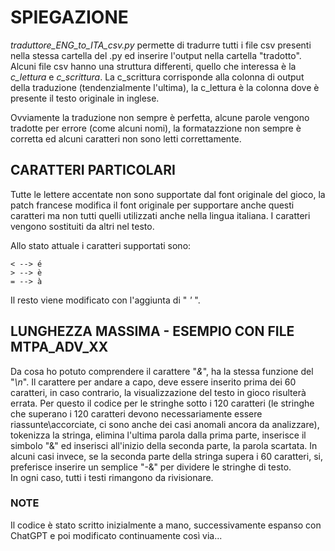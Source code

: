 # SPIEGAZIONE

_traduttore_ENG_to_ITA_csv.py_ permette di tradurre tutti i file csv presenti nella stessa cartella del .py ed inserire l'output nella cartella "tradotto". <br>
Alcuni file csv hanno una struttura differenti, quello che interessa è la _c_lettura_ e _c_scrittura_. La c_scrittura corrisponde alla colonna di output della traduzione (tendenzialmente l'ultima), la c_lettura è la colonna dove è presente il testo originale in inglese.

Ovviamente la traduzione non sempre è perfetta, alcune parole vengono tradotte per errore (come alcuni nomi), la formatazzione non sempre è corretta ed alcuni caratteri non sono letti correttamente.

## CARATTERI PARTICOLARI

Tutte le lettere accentate non sono supportate dal font originale del gioco, la patch francese modifica il font originale per supportare anche questi caratteri ma non tutti quelli utilizzati anche nella lingua italiana. I caratteri vengono sostituiti da altri nel testo.<br>

Allo stato attuale i caratteri supportati sono:
```
< --> é
> --> è
= --> à
```
Il resto viene modificato con l'aggiunta di " _'_ ".

## LUNGHEZZA MASSIMA - ESEMPIO CON FILE MTPA_ADV_XX

Da cosa ho potuto comprendere il carattere "_&_", ha la stessa funzione del "_\n_". Il carattere per andare a capo, deve essere inserito prima dei 60 caratteri, in caso contrario, la visualizzazione del testo in gioco risulterà errata. Per questo il codice per le stringhe sotto i 120 caratteri (le stringhe che superano i 120 caratteri devono necessariamente essere riassunte\accorciate, ci sono anche dei casi anomali ancora da analizzare), tokenizza la stringa, elimina l'ultima parola dalla prima parte, inserisce il simbolo "&" ed inserisci all'inizio della seconda parte, la parola scartata. In alcuni casi invece, se la seconda parte della stringa supera i 60 caratteri, si, preferisce inserire un semplice "-&" per dividere le stringhe di testo.<br>In ogni caso, tutti i testi rimangono da rivisionare.


### NOTE

Il codice è stato scritto inizialmente a mano, successivamente espanso con ChatGPT e poi modificato continuamente così via...